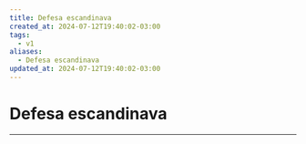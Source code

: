 ```yaml
---
title: Defesa escandinava
created_at: 2024-07-12T19:40:02-03:00
tags:
  - v1
aliases:
  - Defesa escandinava
updated_at: 2024-07-12T19:40:02-03:00
---
```

# Defesa escandinava
---

